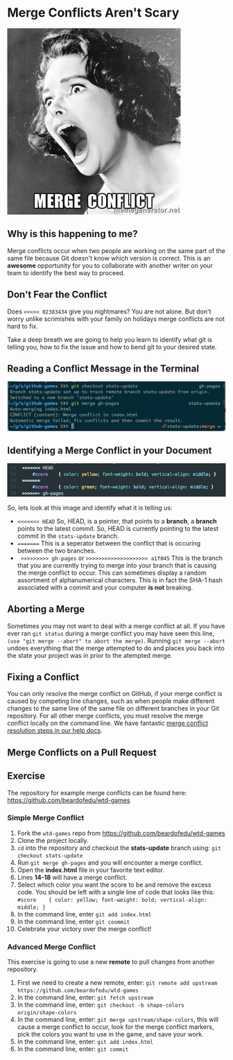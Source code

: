 # Merge Conflicts Aren't Scary 
![scary](screaming-woman-merge-conflict.jpg)

## Why is this happening to me?

Merge conflicts occur when two people are working on the same part of the same file because Git doesn't know which version is correct. This is an **awesome** opportunity for you to collaborate with another writer on your team to identify the best way to proceed. 

## Don't Fear the Conflict
Does `<<<<< 02383434` give you nightmares? You are not alone. But don't worry unlike scrimishes with your family on holidays merge conflicts are not hard to fix.

Take a deep breath we are going to help you learn to identify what git is telling you, how to fix the issue and how to bend git to your desired state.

## Reading a Conflict Message in the Terminal
![img](cli-merge-conflict.png)

## Identifying a Merge Conflict in your Document
![img](atom-merge-conflict.png)

So, lets look at this image and identify what it is telling us:

- `<<<<<<< HEAD`
  So, HEAD, is a pointer, that points to a **branch**, a **branch** points to the latest commit. So, HEAD is currently pointing to the latest commit in the `stats-update` branch.
- `=======`
  This is a seperator between the conflict that is occuring between the two branches.
- ` >>>>>>>>> gh-pages` or `>>>>>>>>>>>>>>>>>>>> a1f045`
  This is the branch that you are currently trying to merge into your branch that is causing the merge conflict to occur. This can sometimes display a random assortment of alphanumerical characters. This is in fact the SHA-1 hash associated with a commit and your computer **is not** breaking. 

## Aborting a Merge
Sometimes you may not want to deal with a merge conflict at all. If you have ever ran `git status` during a merge conflict you may have seen this line, `(use "git merge --abort" to abort the merge)`. Running `git merge --abort` undoes everything that the merge attempted to do and places you back into the state your project was in prior to the atempted merge.

## Fixing a Conflict
You can only resolve the merge conflict on GitHub, if your merge conflict is caused by competing line changes, such as when people make different changes to the same line of the same file on different branches in your Git repository. For all other merge conflicts, you must resolve the merge conflict locally on the command line.
We have fantastic <a href='https://help.github.com/articles/resolving-a-merge-conflict-using-the-command-line/' target='_blank'>merge conflict resolution steps in our help docs</a>.

## Merge Conflicts on a Pull Request


## Exercise 
The repository for example merge conflicts can be found here: https://github.com/beardofedu/wtd-games

### Simple Merge Conflict
1. Fork the `wtd-games` repo from https://github.com/beardofedu/wtd-games
1. Clone the project locally.
1. `cd` into the repository and checkout the **stats-update** branch using: `git checkout stats-update`
1. Run `git merge gh-pages` and you will encounter a merge conflict.
1. Open the **index.html** file in your favorite text editor. 
1. Lines **14-18** will have a merge conflict.
1. Select which color you want the score to be and remove the excess code. You should be left with a single line of code that looks like this: `#score    { color: yellow; font-weight: bold; vertical-align: middle; }`
1. In the command line, enter `git add index.html`
1. In the command line, enter `git coommit` 
1. Celebrate your victory over the merge conflict!

### Advanced Merge Conflict
This exercise is going to use a new **remote** to pull changes from another repository.

1. First we need to create a new remote, enter: `git remote add upstream https://github.com/beardofedu/wtd-games`
1. In the command line, enter: `git fetch upstream`
1. In the command line, enter: `git checkout -b shape-colors origin/shape-colors`
1. In the command line, enter: `git merge upstream/shape-colors`, this will cause a merge conflict to occur, look for the merge conflict markers, pick the colors you want to use in the game, and save your work.
1. In the command line, enter: `git add index.html`
1. In the command line, enter: `git commit`
